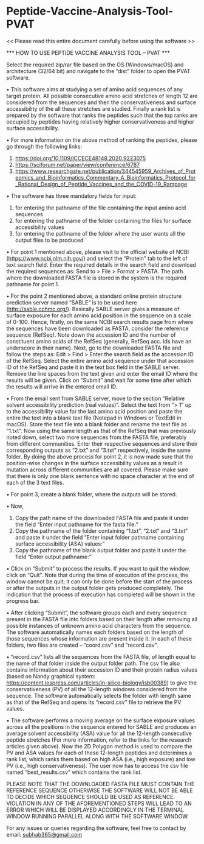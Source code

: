 # Peptide-Vaccine-Analysis-Tool-PVAT
<< Please read this entire document carefully before using the software >>

*** HOW TO USE PEPTIDE VACCINE ANALYSIS TOOL – PVAT ***

Select the required zip/rar file based on the OS (Windows/macOS) and architecture (32/64 bit) and navigate to the “dist” folder to open the PVAT software.

•	This software aims at studying a set of amino acid sequences of any target protein. All possible consecutive amino acid stretches of length 12 are considered from the sequences and then the conservativeness and surface accessibility of the all these stretches are studied. Finally a rank list is prepared by the software that ranks the peptides such that the top ranks are occupied by peptides having relatively higher conservativeness and higher surface accessibility. 

•	For more information on the above method of ranking the peptides, please go through the following links:
1.	https://doi.org/10.1109/ICCECE48148.2020.9223075 
2.	https://sciforum.net/paper/view/conference/6787 
3.	https://www.researchgate.net/publication/344545959_Archives_of_Proteomics_and_Bioinformatics_Commentary_A_Bioinformatics_Protocol_for_Rational_Design_of_Peptide_Vaccines_and_the_COVID-19_Rampage 

•	The software has three mandatory fields for input:
1.	for entering the pathname of the file containing the input amino acid sequences
2.	for entering the pathname of the folder containing the files for surface accessibility values
3.	for entering the pathname of the folder where the user wants all the output files to be produced

•	For point 1 mentioned above, please visit to the official website of NCBI (https://www.ncbi.nlm.nih.gov/) and select the “Protein” tab to the left of text search field. Enter the required details in the search field and download the required sequences as: Send to > File > Format > FASTA. The path where the downloaded FASTA file is stored in the system is the required pathname for point 1.

•	For the point 2 mentioned above, a standard online protein structure prediction server named “SABLE” is to be used here (http://sable.cchmc.org/). Basically SABLE server gives a measure of surface exposure for each amino acid position in the sequence on a scale of 0-100. Hence, firstly, on the same NCBI search results page from where the sequences have been downloaded as FASTA, consider the reference sequence (RefSeq). Note down the accession ID and the number of constituent amino acids of the RefSeq (generally, RefSeq acc. Ids have an underscore in their name). Next, go to the downloaded FASTA file and follow the steps as: Edit > Find > Enter the search field as the accession ID of the RefSeq. Select the entire amino acid sequence under that accession ID of the RefSeq and paste it in the text box field in the SABLE server. Remove the line spaces from the text given and enter the email ID where the results will be given. Click on “Submit” and wait for some time after which the results will arrive in the entered email ID.

•	From the email sent from SABLE server, move to the section “Relative solvent accessibility prediction (real values)”. Select the text from “>  1” up to the accessibility value for the last amino acid position and paste the entire the text into a blank text file (Notepad in Windows or TextEdit in macOS). Store the text file into a blank folder and rename the text file as “1.txt”. Now using the same length as that of the RefSeq that was previously noted down, select two more sequences from the FASTA file, preferably from different communities. Enter their respective sequences and store their corresponding outputs as “2.txt” and “3.txt” respectively, inside the same folder. By doing the above process for point 2, it is now made sure that the position-wise changes in the surface accessibility values as a result in mutation across different communities are all covered. Please make sure that there is only one blank sentence with no space character at the end of each of the 3 text files. 

•	For point 3, create a blank folder, where the outputs will be stored.

•	 Now,
1.	Copy the path name of the downloaded FASTA file and paste it under the field “Enter input pathname for the fasta file:”
2.	Copy the pathname of the folder containing “1.txt”, “2.txt” and “3.txt” and paste it under the field “Enter input folder pathname containing surface accessibility (ASA) values:”
3.	Copy the pathname of the blank output folder and paste it under the field “Enter output pathname:”

•	Click on “Submit” to process the results. If you want to quit the window, click on “Quit”. Note that during the time of execution of the process, the window cannot be quit; it can only be done before the start of the process or after the outputs in the output folder gets produced completely. The indication that the process of execution has completed will be shown in the progress bar.

•	After clicking “Submit”,  the software groups each and every sequence present in the FASTA file into folders based on their length after removing all possible instances of unknown amino acid characters from the sequence. The software automatically names each folders based on the length of those sequences whose information are present inside it. In each of these folders, two files are created – “coord.csv” and “record.csv”.

•	“record.csv” lists all the sequences from the FASTA file, of length equal to the name of that folder inside the output folder path. The csv file also contains information about their accession ID and their protein radius values (based on Nandy graphical system: https://content.iospress.com/articles/in-silico-biology/isb00389) to give the conservativeness (PV) of all the 12-length windows considered from the sequence. The software automatically selects the folder with length same as that of the RefSeq and opens its “record.csv” file to retrieve the PV values.

•	The software performs a moving average on the surface exposure values across all the positions in the sequence entered for SABLE and produces an average solvent accessibility (ASA) value for all the 12-length consecutive peptide stretches (For more information, refer to the links for the research articles given above). Now the 2D Polygon method is used to compare the PV and ASA values for each of these 12-length peptides and determines a rank list, which ranks them based on high ASA (i.e., high exposure) and low PV (i.e., high conservativeness). The user now has to access the csv file named “best_results.csv” which contains the rank list.

PLEASE NOTE THAT THE DOWNLOADED FASTA FILE MUST CONTAIN THE REFERENCE SEQUENCE OTHERWISE THE SOFTWARE WILL NOT BE ABLE TO DECIDE WHICH SEQUENCE SHOULD BE USED AS REFERENCE.
VIOLATION IN ANY OF THE AFOREMENTIONED STEPS WILL LEAD TO AN ERROR WHICH WILL BE DISPLAYED ACCORDINGLY IN THE TERMINAL WINDOW RUNNING PARALLEL ALONG WITH THE SOFTWARE WINDOW.

For any issues or queries regarding the software, feel free to contact by email: subhab365@gmail.com
